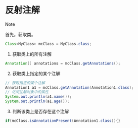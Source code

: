 # 反射注解

> [!NOTE]
>首先，获取类。
> ```java
> Class<MyClass> mcClass = MyClass.class;
>```

1. 获取类上的所有注解

```java
Annotation[] annotations = mcClass.getAnnotations();
```
2. 获取类上指定的某个注解

```java
// 获取指定的某个注解
Annotation1 a1 = mcClass.getAnnotation(Annotation1.class);
// 访问注解对象中的属性
System.out.println(a1.name());
System.out.println(a1.age());
```

3. 判断该类上是否存在这个注解

```java
if(mcClass.isAnnotationPresent(Annotation1.class)){}
```
